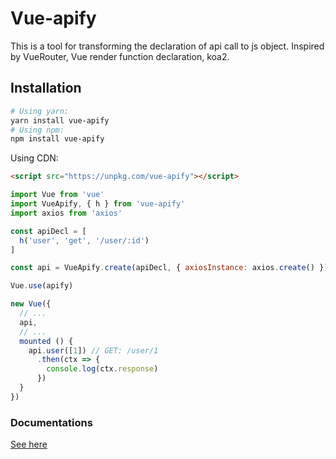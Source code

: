 # Vue-apify

This is a tool for transforming the declaration of api call to js object.
Inspired by VueRouter, Vue render function declaration, koa2.

## Installation
```bash
# Using yarn:
yarn install vue-apify
# Using npm:
npm install vue-apify
```

Using CDN:
```html
<script src="https://unpkg.com/vue-apify"></script>
```

```js
import Vue from 'vue'
import VueApify, { h } from 'vue-apify'
import axios from 'axios'

const apiDecl = [
  h('user', 'get', '/user/:id')
]

const api = VueApify.create(apiDecl, { axiosInstance: axios.create() })

Vue.use(apify)

new Vue({
  // ...
  api,
  // ...
  mounted () {
    api.user([1]) // GET: /user/1
      .then(ctx => {
        console.log(ctx.response)
      })
  }
})
```
### Documentations
[See here](/docs)
